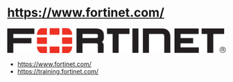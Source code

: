 # https://www.fortinet.com/
![Fortinet](https://github.com/txuswashere/fortinet.com/raw/master/fortinet.png "Fortinet")

* https://www.fortinet.com/
* https://training.fortinet.com/
